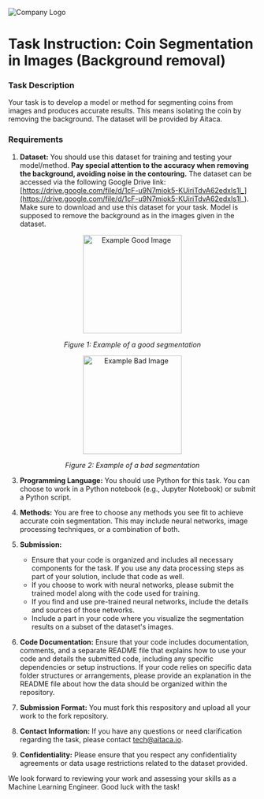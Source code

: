 ![Company Logo](https://aitaca.io/wp-content/uploads/2020/01/logo_loading.png)
# Task Instruction: Coin Segmentation in Images (Background removal)
### Task Description
Your task is to develop a model or method for segmenting coins from images and produces accurate results. This means isolating the coin by removing the background. The dataset will be provided by Aitaca. 

### Requirements

1. **Dataset:** You should use this dataset for training and testing your model/method.  **Pay special attention to the accuracy when removing the background, avoiding noise in the contouring.** The dataset can be accessed via the following Google Drive link: [https://drive.google.com/file/d/1cF-u9N7miok5-KUiriTdvA62edxIs1I_](https://drive.google.com/file/d/1cF-u9N7miok5-KUiriTdvA62edxIs1I_). Make sure to download and use this dataset for your task. Model is supposed to remove the background as in the images given in the dataset.
   
<div align="center">
  <img src="https://github.com/aitacaremote/Tech-Test-ML-Coin/blob/c7427b05070c35ebd5ba9b14e9342e8807dbc66d/good.jpg" alt="Example Good Image" width="200" />
  <p><em>Figure 1: Example of a good segmentation</em></p>
</div>

<div align="center">
  <img src="https://github.com/aitacaremote/Tech-Test-ML-Coin/blob/c7427b05070c35ebd5ba9b14e9342e8807dbc66d/bad.jpg" alt="Example Bad Image" width="200" />
  <p><em>Figure 2: Example of a bad segmentation</em></p>
</div>


3. **Programming Language:** You should use Python for this task. You can choose to work in a Python notebook (e.g., Jupyter Notebook) or submit a Python script.

4. **Methods:** You are free to choose any methods you see fit to achieve accurate coin segmentation. This may include neural networks, image processing techniques, or a combination of both.

5. **Submission:**
   - Ensure that your code is organized and includes all necessary components for the task. If you use any data processing steps as part of your solution, include that code as well.
   - If you choose to work with neural networks, please submit the trained model along with the code used for training.
   - If you find and use pre-trained neural networks, include the details and sources of those networks.
   - Include a part in your code where you visualize the segmentation results on a subset of the dataset's images.

6. **Code Documentation:** Ensure that your code includes documentation, comments, and a separate README file that explains how to use your code and details the submitted code, including any specific dependencies or setup instructions. If your code relies on specific data folder structures or arrangements, please provide an explanation in the README file about how the data should be organized within the repository.

7. **Submission Format:** You must fork this respository and upload all your work to the fork repository.

8. **Contact Information:** If you have any questions or need clarification regarding the task, please contact [tech@aitaca.io](mailto:tech@aitaca.io).

9. **Confidentiality:** Please ensure that you respect any confidentiality agreements or data usage restrictions related to the dataset provided.

We look forward to reviewing your work and assessing your skills as a Machine Learning Engineer. Good luck with the task!
